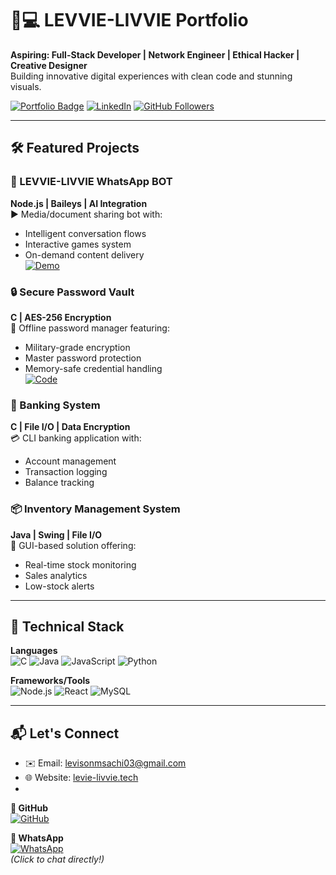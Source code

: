 # 👨💻 LEVVIE-LIVVIE Portfolio

**Aspiring: Full-Stack Developer | Network Engineer | Ethical Hacker | Creative Designer**  
Building innovative digital experiences with clean code and stunning visuals.

[![Portfolio Badge](https://img.shields.io/badge/🌐-Portfolio-2ea44f)](http://127.00.13/002/index.html#about)
[![LinkedIn](https://img.shields.io/badge/LinkedIn-0077B5?style=flat&logo=linkedin&logoColor=white)](https://linkedin.com/in/LevisonMsachi)
[![GitHub Followers](https://img.shields.io/github/followers/LEVVIE-LIVVIE?label=Follow&style=social)](https://github.com/Levisonmsachi)

---

## 🛠️ Featured Projects

### 🤖 LEVVIE-LIVVIE WhatsApp BOT 
**Node.js | Baileys | AI Integration**  
▶️ Media/document sharing bot with:  
- Intelligent conversation flows  
- Interactive games system  
- On-demand content delivery  
[![Demo](https://img.shields.io/badge/🔗-Live_Demo-blueviolet)]()

### 🔒 Secure Password Vault
**C | AES-256 Encryption**  
🔐 Offline password manager featuring:  
- Military-grade encryption  
- Master password protection  
- Memory-safe credential handling  
[![Code](https://img.shields.io/badge/📁-Repository-blue)]()

### 🏦 Banking System
**C | File I/O | Data Encryption**  
💳 CLI banking application with:  
- Account management  
- Transaction logging  
- Balance tracking  

### 📦 Inventory Management System
**Java | Swing | File I/O**  
🛒 GUI-based solution offering:  
- Real-time stock monitoring  
- Sales analytics  
- Low-stock alerts  

---

## 🧰 Technical Stack

**Languages**  
![C](https://img.shields.io/badge/C-00599C?style=flat&logo=c&logoColor=white)
![Java](https://img.shields.io/badge/Java-ED8B00?style=flat&logo=openjdk&logoColor=white)
![JavaScript](https://img.shields.io/badge/JavaScript-F7DF1E?style=flat&logo=javascript&logoColor=black)
![Python](https://img.shields.io/badge/Python-3776AB?style=flat&logo=python&logoColor=white)

**Frameworks/Tools**  
![Node.js](https://img.shields.io/badge/Node.js-339933?style=flat&logo=nodedotjs&logoColor=white)
![React](https://img.shields.io/badge/React-20232A?style=flat&logo=react&logoColor=61DAFB)
![MySQL](https://img.shields.io/badge/MySQL-4479A1?style=flat&logo=mysql&logoColor=white)

---


## 📬 Let's Connect

- ✉️ Email: levisonmsachi03@gmail.com
- 🌐 Website: [levie-livvie.tech](http://127.00.13/002/index.html#about)
- 
**🔗 GitHub**  
[![GitHub](https://img.shields.io/badge/👨💻_@LEVVIE--LIVVIE-181717?style=for-the-badge&logo=github&logoColor=white)](https://github.com/Levisonmsachi)  

**💬 WhatsApp**  
[![WhatsApp](https://img.shields.io/badge/📱_Chat-25D366?style=for-the-badge&logo=whatsapp&logoColor=white)](https://wa.me/+265887071763)  
*(Click to chat directly!)*
